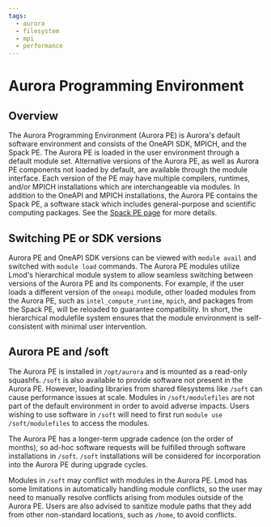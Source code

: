 ```yaml
---
tags:
  - aurora
  - filesystem
  - mpi
  - performance
---
```


# Aurora Programming Environment

## Overview

The Aurora Programming Environment (Aurora PE) is Aurora's default software environment and consists of the OneAPI SDK, MPICH, and the Spack PE. The Aurora PE is loaded in the user environment through a default module set. Alternative versions of the Aurora PE, as well as Aurora PE components not loaded by default, are available through the module interface. Each version of the PE may have multiple compilers, runtimes, and/or MPICH installations which are interchangeable via modules. In addition to the OneAPI and MPICH installations, the Aurora PE contains the Spack PE, a software stack which includes general-purpose and scientific computing packages. See the [Spack PE page](./applications-and-libraries/libraries/spack-pe.md) for more details.

## Switching PE or SDK versions

Aurora PE and OneAPI SDK versions can be viewed with `module avail` and switched with `module load` commands. The Aurora PE modules utilize Lmod's hierarchical module system to allow seamless switching between versions of the Aurora PE and its components. For example, if the user loads a different version of the `oneapi` module, other loaded modules from the Aurora PE, such as `intel_compute_runtime`, `mpich`, and packages from the Spack PE, will be reloaded to guarantee compatibility. In short, the hierarchical modulefile system ensures that the module environment is self-consistent with minimal user intervention.

## Aurora PE and /soft

The Aurora PE is installed in `/opt/aurora` and is mounted as a read-only squashfs. `/soft` is also available to provide software not present in the Aurora PE. However, loading libraries from shared filesystems like `/soft` can cause performance issues at scale. Modules in `/soft/modulefiles` are not part of the default environment in order to avoid adverse impacts. Users wishing to use software in `/soft` will need to first run `module use /soft/modulefiles` to access the modules.

The Aurora PE has a longer-term upgrade cadence (on the order of months), so ad-hoc software requests will be fulfilled through software installations in `/soft`. `/soft` installations will be considered for incorporation into the Aurora PE during upgrade cycles.

Modules in `/soft` may conflict with modules in the Aurora PE. Lmod has some limitations in automatically handling module conflicts, so the user may need to manually resolve conflicts arising from modules outside of the Aurora PE. Users are also advised to sanitize module paths that they add from other non-standard locations, such as `/home`, to avoid conflicts.
